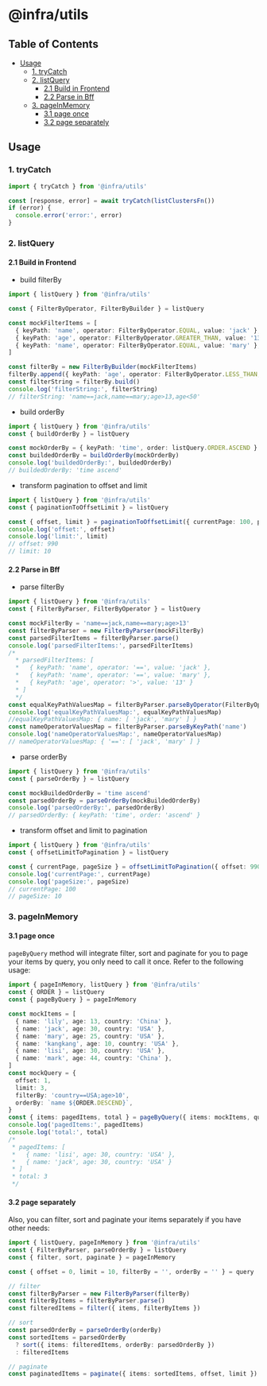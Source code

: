 # @infra/utils

## Table of Contents

- [Usage](#usage)
  - [1. tryCatch](#1-trycatch)
  - [2. listQuery](#2-listquery)
    - [2.1 Build in Frontend](#21-build-in-frontend)
    - [2.2 Parse in Bff](#22-parse-in-bff)
  - [3. pageInMemory](#3-pageinmemory)
    - [3.1 page once](#31-page-once)
    - [3.2 page separately](#32-page-separately)

## Usage

### 1. tryCatch

``` typescript
import { tryCatch } from '@infra/utils'

const [response, error] = await tryCatch(listClustersFn())
if (error) {
  console.error('error:', error)
}
```

### 2. listQuery

#### 2.1 Build in Frontend

- build filterBy

``` typescript
import { listQuery } from '@infra/utils'

const { FilterByOperator, FilterByBuilder } = listQuery

const mockFilterItems = [
  { keyPath: 'name', operator: FilterByOperator.EQUAL, value: 'jack' },
  { keyPath: 'age', operator: FilterByOperator.GREATER_THAN, value: '13' },
  { keyPath: 'name', operator: FilterByOperator.EQUAL, value: 'mary' },
]

const filterBy = new FilterByBuilder(mockFilterItems)
filterBy.append({ keyPath: 'age', operator: FilterByOperator.LESS_THAN, value: '50' })
const filterString = filterBy.build()
console.log('filterString:', filterString)
// filterString: 'name==jack,name==mary;age>13,age<50'
```

- build orderBy

``` typescript
import { listQuery } from '@infra/utils'
const { buildOrderBy } = listQuery

const mockOrderBy = { keyPath: 'time', order: listQuery.ORDER.ASCEND }
const buildedOrderBy = buildOrderBy(mockOrderBy)
console.log('buildedOrderBy:', buildedOrderBy)
// buildedOrderBy: 'time ascend'
```

- transform pagination to offset and limit

``` typescript
import { listQuery } from '@infra/utils'
const { paginationToOffsetLimit } = listQuery

const { offset, limit } = paginationToOffsetLimit({ currentPage: 100, pageSize: 10 })
console.log('offset:', offset)
console.log('limit:', limit)
// offset: 990
// limit: 10
```

#### 2.2 Parse in Bff

- parse filterBy

``` typescript
import { listQuery } from '@infra/utils'
const { FilterByParser, FilterByOperator } = listQuery

const mockFilterBy = 'name==jack,name==mary;age>13'
const filterByParser = new FilterByParser(mockFilterBy)
const parsedFilterItems = filterByParser.parse()
console.log('parsedFilterItems:', parsedFilterItems)
/*
  * parsedFilterItems: [
  *   { keyPath: 'name', operator: '==', value: 'jack' },
  *   { keyPath: 'name', operator: '==', value: 'mary' },
  *   { keyPath: 'age', operator: '>', value: '13' }
  * ]
  */
const equalKeyPathValuesMap = filterByParser.parseByOperator(FilterByOperator.EQUAL)
console.log('equalKeyPathValuesMap:', equalKeyPathValuesMap)
//equalKeyPathValuesMap: { name: [ 'jack', 'mary' ] }
const nameOperatorValuesMap = filterByParser.parseByKeyPath('name')
console.log('nameOperatorValuesMap:', nameOperatorValuesMap)
// nameOperatorValuesMap: { '==': [ 'jack', 'mary' ] }
```

- parse orderBy

``` typescript
import { listQuery } from '@infra/utils'
const { parseOrderBy } = listQuery

const mockBuildedOrderBy = 'time ascend'
const parsedOrderBy = parseOrderBy(mockBuildedOrderBy)
console.log('parsedOrderBy:', parsedOrderBy)
// parsedOrderBy: { keyPath: 'time', order: 'ascend' }
```

- transform offset and limit to pagination

``` typescript
import { listQuery } from '@infra/utils'
const { offsetLimitToPagination } = listQuery

const { currentPage, pageSize } = offsetLimitToPagination({ offset: 990, limit: 10 })
console.log('currentPage:', currentPage)
console.log('pageSize:', pageSize)
// currentPage: 100
// pageSize: 10
```

### 3. pageInMemory

#### 3.1 page once

`pageByQuery` method will integrate filter, sort and paginate for you to page your items by query, you only need to call it once. Refer to the following  usage:

``` typescript
import { pageInMemory, listQuery } from '@infra/utils'
const { ORDER } = listQuery
const { pageByQuery } = pageInMemory

const mockItems = [
  { name: 'lily', age: 13, country: 'China' },
  { name: 'jack', age: 30, country: 'USA' },
  { name: 'mary', age: 25, country: 'USA' },
  { name: 'kangkang', age: 10, country: 'USA' },
  { name: 'lisi', age: 30, country: 'USA' },
  { name: 'mark', age: 44, country: 'China' },
]
const mockQuery = {
  offset: 1,
  limit: 3,
  filterBy: 'country==USA;age>10',
  orderBy: `name ${ORDER.DESCEND}`,
}
const { items: pagedItems, total } = pageByQuery({ items: mockItems, query: mockQuery })
console.log('pagedItems:', pagedItems)
console.log('total:', total)
/*
 * pagedItems: [
 *   { name: 'lisi', age: 30, country: 'USA' },
 *   { name: 'jack', age: 30, country: 'USA' }
 * ]
 * total: 3
 */
```

#### 3.2 page separately

Also, you can filter, sort and paginate your items separately if you have other needs:

``` typescript
import { listQuery, pageInMemory } from '@infra/utils'
const { FilterByParser, parseOrderBy } = listQuery
const { filter, sort, paginate } = pageInMemory

const { offset = 0, limit = 10, filterBy = '', orderBy = '' } = query

// filter
const filterByParser = new FilterByParser(filterBy)
const filterByItems = filterByParser.parse()
const filteredItems = filter({ items, filterByItems })

// sort
const parsedOrderBy = parseOrderBy(orderBy)
const sortedItems = parsedOrderBy
  ? sort({ items: filteredItems, orderBy: parsedOrderBy })
  : filteredItems

// paginate
const paginatedItems = paginate({ items: sortedItems, offset, limit })
```
